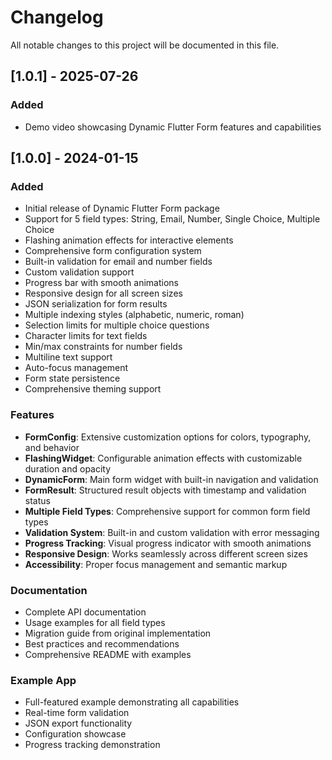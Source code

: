 # Changelog

All notable changes to this project will be documented in this file.

## [1.0.1] - 2025-07-26

### Added
- Demo video showcasing Dynamic Flutter Form features and capabilities

## [1.0.0] - 2024-01-15

### Added
- Initial release of Dynamic Flutter Form package
- Support for 5 field types: String, Email, Number, Single Choice, Multiple Choice
- Flashing animation effects for interactive elements
- Comprehensive form configuration system
- Built-in validation for email and number fields
- Custom validation support
- Progress bar with smooth animations
- Responsive design for all screen sizes
- JSON serialization for form results
- Multiple indexing styles (alphabetic, numeric, roman)
- Selection limits for multiple choice questions
- Character limits for text fields
- Min/max constraints for number fields
- Multiline text support
- Auto-focus management
- Form state persistence
- Comprehensive theming support

### Features
- **FormConfig**: Extensive customization options for colors, typography, and behavior
- **FlashingWidget**: Configurable animation effects with customizable duration and opacity
- **DynamicForm**: Main form widget with built-in navigation and validation
- **FormResult**: Structured result objects with timestamp and validation status
- **Multiple Field Types**: Comprehensive support for common form field types
- **Validation System**: Built-in and custom validation with error messaging
- **Progress Tracking**: Visual progress indicator with smooth animations
- **Responsive Design**: Works seamlessly across different screen sizes
- **Accessibility**: Proper focus management and semantic markup

### Documentation
- Complete API documentation
- Usage examples for all field types
- Migration guide from original implementation
- Best practices and recommendations
- Comprehensive README with examples

### Example App
- Full-featured example demonstrating all capabilities
- Real-time form validation
- JSON export functionality
- Configuration showcase
- Progress tracking demonstration